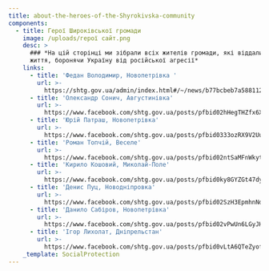 ```yaml
---
title: about-the-heroes-of-the-Shyrokivska-community
components:
  - title: Герої Широківської громади
    image: /uploads/герої сайт.png
    desc: >
      ### *На цій сторінці ми зібрали всіх жителів громади, які віддали своє
      життя, боронячи Україну від російської агресії*
    links:
      - title: 'Федан Володимир, Новопетрівка '
        url: >-
          https://shtg.gov.ua/admin/index.html#/~/news/b77bcbeb7a5881120c98785e8fd250b0b83a7fde
      - title: 'Олександр Сонич, Августинівка'
        url: >-
          https://www.facebook.com/shtg.gov.ua/posts/pfbid02hHegTHZfx6XqYQNTTHaBgRTtTbpAyrU9foS5EJiv1ujbf4Davu5Jjk8W1fUsMcp8l
      - title: 'Юрій Патраш, Новопетрівка'
        url: >-
          https://www.facebook.com/shtg.gov.ua/posts/pfbid0333ozRX9V2UuUREHAzLQRW64UaZN1xAsDm89RhtM2axnBuTm48Fs6mY46SN3fH71ol
      - title: 'Роман Топчій, Веселе'
        url: >-
          https://www.facebook.com/shtg.gov.ua/posts/pfbid02ntSaMFnWkytJrUUmkkwPuYPb5jWa3P942VHNmTiVtRQgLdgHVrkSxSn9WUuhWMQvl
      - title: 'Кирило Кошовий, Миколай-Поле'
        url: >-
          https://www.facebook.com/shtg.gov.ua/posts/pfbid0ky8GYZGt47dyBggLTnHEoVHkyNYAYatBcqYXYBSpgJhEmMQF7j4qWkrhTJiVHE3ol
      - title: 'Денис Пуц, Новодніпровка'
        url: >-
          https://www.facebook.com/shtg.gov.ua/posts/pfbid02SzH3EpmhnNd8DBHfMt8DA2TfyrnMUvLXEVkzninigAY68fKg3fRxvMYKpVhae3Tvl
      - title: 'Данило Сабіров, Новопетрівка'
        url: >-
          https://www.facebook.com/shtg.gov.ua/posts/pfbid02vPwUn6LGyJHJRXiDmrxCri2ULFmCrrxhWbEfM2TribS3jmpRY6MMyPDev493JjiGl
      - title: 'Ігор Лихолат, Дніпрельстан'
        url: >-
          https://www.facebook.com/shtg.gov.ua/posts/pfbid0vLtA6QTeZyofHBgxfGcBog53dA4vLzajg9TAijRUj1zppig3Gh19FPPvaQUPzAzLl
    _template: SocialProtection
---
```


